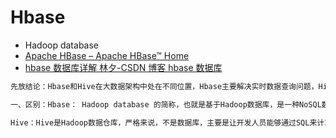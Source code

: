 # Hbase

- Hadoop database
- [Apache HBase &#x2013; Apache HBase™ Home](http://hbase.apache.org/)
- [hbase 数据库详解 林夕-CSDN 博客 hbase 数据库](https://blog.csdn.net/linxiyimeng007/article/details/81562081)

```c#
先放结论：Hbase和Hive在大数据架构中处在不同位置，Hbase主要解决实时数据查询问题，Hive主要解决数据处理和计算问题，一般是配合使用。

一、区别：Hbase： Hadoop database 的简称，也就是基于Hadoop数据库，是一种NoSQL数据库，主要适用于海量明细数据（十亿、百亿）的随机实时查询，如日志明细、交易清单、轨迹行为等。

Hive：Hive是Hadoop数据仓库，严格来说，不是数据库，主要是让开发人员能够通过SQL来计算和处理HDFS上的结构化数据，适用于离线的批量数据计算。通过元数据来描述Hdfs上的结构化文本数据，通俗点来说，就是定义一张表来描述HDFS上的结构化文本，包括各列数据名称，数据类型是什么等，方便我们处理数据，当前很多SQL ON Hadoop的计算引擎均用的是hive的元数据，如Spark SQL、Impala等；基于第一点，通过SQL来处理和计算HDFS的数据，Hive会将SQL翻译为Mapreduce来处理数据；

```

